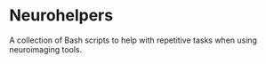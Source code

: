 # Neurohelpers

A collection of Bash scripts to help with repetitive tasks when using
neuroimaging tools.
